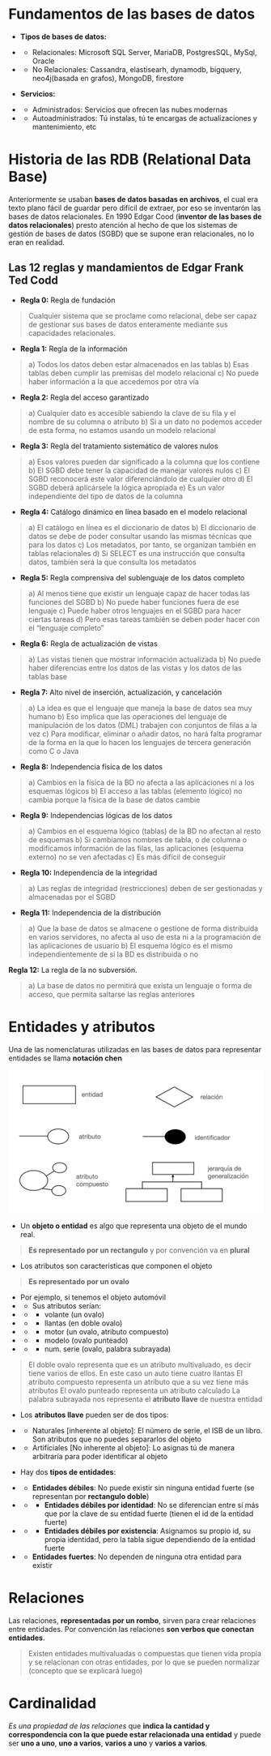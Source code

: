 # Fundamentos de las bases de datos

- **Tipos de bases de datos:**
- - Relacionales: Microsoft SQL Server, MariaDB, PostgresSQL, MySql, Oracle
- - No Relacionales: Cassandra, elastisearh, dynamodb, bigquery, neo4j(basada en grafos), MongoDB, firestore

- **Servicios:**
- - Administrados: Servicios que ofrecen las nubes modernas
- - Autoadministrados: Tú instalas, tú te encargas de actualizaciones y mantenimiento, etc

# Historia de las RDB (Relational Data Base)

Anteriormente se usaban **bases de datos basadas en archivos**, el cual era texto plano fácil de guardar pero difícil de extraer, por 
eso se inventarón las bases de datos relacionales. En 1990 Edgar Cood (**inventor de las bases de datos relacionales**) presto atención al 
hecho de que los sistemas de gestión de bases de datos (SGBD) que se supone eran relacionales, no lo eran en realidad. 

## Las 12 reglas y mandamientos de Edgar Frank Ted Codd

- **Regla 0:** Regla de fundación
> Cualquier sistema que se proclame como relacional, debe ser capaz de gestionar sus bases de datos enteramente mediante sus capacidades relacionales.

- **Regla 1:** Regla de la información
> a) Todos los datos deben estar almacenados en las tablas
> b) Esas tablas deben cumplir las premisas del modelo relacional
> c) No puede haber información a la que accedemos por otra vía

- **Regla 2:** Regla del acceso garantizado
> a) Cualquier dato es accesible sabiendo la clave de su fila y el nombre de su columna o atributo
> b) Si a un dato no podemos acceder de esta forma, no estamos usando un modelo relacional

- **Regla 3:** Regla del tratamiento sistemático de valores nulos
> a) Esos valores pueden dar significado a la columna que los contiene
> b) El SGBD debe tener la capacidad de manejar valores nulos
> c) El SGBD reconocerá este valor diferenciándolo de cualquier otro
> d) El SGBD deberá aplicársele la lógica apropiada
> e) Es un valor independiente del tipo de datos de la columna

- **Regla 4:** Catálogo dinámico en línea basado en el modelo relacional
> a) El catálogo en línea es el diccionario de datos
> b) El diccionario de datos se debe de poder consultar usando las mismas técnicas que para los datos
> c) Los metadatos, por tanto, se organizan también en tablas relacionales
> d) Si SELECT es una instrucción que consulta datos, también será la que consulta los metadatos

- **Regla 5:** Regla comprensiva del sublenguaje de los datos completo
> a) Al menos tiene que existir un lenguaje capaz de hacer todas las funciones del SGBD
> b) No puede haber funciones fuera de ese lenguaje
> c) Puede haber otros lenguajes en el SGBD para hacer ciertas tareas
> d) Pero esas tareas también se deben poder hacer con el “lenguaje completo”

- **Regla 6:** Regla de actualización de vistas
> a) Las vistas tienen que mostrar información actualizada
> b) No puede haber diferencias entre los datos de las vistas y los datos de las tablas base

- **Regla 7:** Alto nivel de inserción, actualización, y cancelación
> a) La idea es que el lenguaje que maneja la base de datos sea muy humano
> b) Eso implica que las operaciones del lenguaje de manipulación de los datos (DML) trabajen con conjuntos de filas a la vez
> c) Para modificar, eliminar o añadir datos, no hará falta programar de la forma en la que lo hacen los lenguajes de tercera generación como C o Java

- **Regla 8:** Independencia física de los datos
> a) Cambios en la física de la BD no afecta a las aplicaciones ni a los esquemas lógicos
> b) El acceso a las tablas (elemento lógico) no cambia porque la física de la base de datos cambie

- **Regla 9:** Independencias lógicas de los datos
> a) Cambios en el esquema lógico (tablas) de la BD no afectan al resto de esquemas
> b) Si cambiamos nombres de tabla, o de columna o modificamos información de las filas, las aplicaciones (esquema externo) no se ven afectadas
> c) Es más difícil de conseguir

- **Regla 10:** Independencia de la integridad
> a) Las reglas de integridad (restricciones) deben de ser gestionadas y almacenadas por el SGBD

- **Regla 11:** Independencia de la distribución
> a) Que la base de datos se almacene o gestione de forma distribuida en varios servidores, no afecta al uso de esta ni a la programación de las aplicaciones de usuario
> b) El esquema lógico es el mismo independientemente de si la BD es distribuida o no

**Regla 12:** La regla de la no subversión.
> a) La base de datos no permitirá que exista un lenguaje o forma de acceso, que permita saltarse las reglas anteriores

# Entidades y atributos

Una de las nomenclaturas utilizadas en las bases de datos para representar entidades se llama **notación chen**

<img src="img_courses/notacionchen.png">

- Un **objeto o entidad** es algo que representa una objeto de el mundo real. 
> **Es representado por un rectangulo** y por convención va en **plural**

- Los atributos son caracteristicas que componen el objeto
> **Es representado por un ovalo**

- Por ejemplo, si tenemos el objeto automóvil
- - Sus atributos serían: 
- - - volante (un ovalo)
- - - llantas (en doble ovalo)
- - - motor (un ovalo, atributo compuesto)
- - - modelo (ovalo punteado)
- - - num. serie (ovalo,  palabra subrayada)

> El doble ovalo representa que es un atributo multivaluado, es decir tiene varios de ellos. En este caso un auto tiene cuatro llantas
> El atributo compuesto representa un atributo que a su vez tiene más atributos 
> El ovalo punteado representa un atributo calculado 
> La palabra subrayada nos representa el **atributo llave** de nuestra entidad 

- Los **atributos llave** pueden ser de dos tipos: 
- - Naturales [inherente al objeto]: El número de serie, el ISB de un libro. Son atributos que no puedes separarlos del objeto 
- - Artificiales [No inherente al objeto]: Lo asignas tú de manera arbitraría para poder identificar al objeto 

- Hay dos **tipos de entidades**: 
- - **Entidades débiles**: No puede existir sin ninguna entidad fuerte (se representan por **rectangulo doble**)
- - - **Entidades débiles por identidad**: No se diferencian entre sí más que por la clave de su entidad fuerte (tienen el id de la entidad fuerte)
- - - **Entidades débiles por existencia**: Asignamos su propio id, su propia identidad, pero la tabla sigue dependiendo de la entidad fuerte 
- - **Entidades fuertes**: No dependen de ninguna otra entidad para existir 

# Relaciones 

Las relaciones, **representadas por un rombo**, sirven para crear relaciones entre entidades.
Por convención las relaciones **son verbos que conectan entidades**.
> Existen entidades multivaluadas o compuestas que tienen vida propia y se relacionan con otras entidades, por lo que se pueden normalizar
>  (concepto que se explicará luego)

# Cardinalidad

_Es una propiedad de las relaciones_ que **indica la cantidad y correspondencia con la que puede estar relacionada una entidad** y puede ser **uno a uno**, **uno a varios**, **varios a uno** y **varios a varios**.


